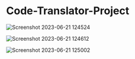 # Code-Translator-Project






![Screenshot 2023-06-21 124524](https://github.com/shashank0412/Code-Translator-Project/assets/95871637/2cefa270-4847-44b0-a89e-01ec145d84ba)

![Screenshot 2023-06-21 124612](https://github.com/shashank0412/Code-Translator-Project/assets/95871637/e902ebee-4e3b-45ca-88a4-0386233114c6)

![Screenshot 2023-06-21 125002](https://github.com/shashank0412/Code-Translator-Project/assets/95871637/61e2f2cb-3d98-418e-88a3-c9eb18cbcb59)
